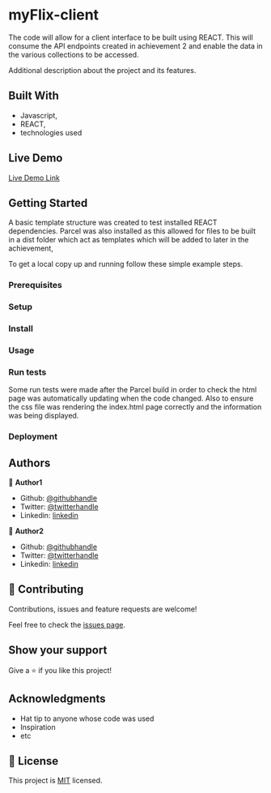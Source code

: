 # myFlix-client

The code will allow for a client interface to be built using REACT.  This will consume the API endpoints created in achievement 2 and enable the data in the various collections to be accessed.

Additional description about the project and its features.

## Built With

- Javascript,
- REACT,
- technologies used

## Live Demo

[Live Demo Link](https://livedemo.com)


## Getting Started

A basic template structure was created to test installed REACT dependencies.
Parcel was also installed as this allowed for files to be built in a dist folder which act as templates which will be added to later in the achievement,

To get a local copy up and running follow these simple example steps.

### Prerequisites

### Setup

### Install

### Usage

### Run tests
Some run tests were made after the Parcel build in order to check the html page was automatically updating when the code changed.  Also to ensure the css file was rendering the index.html page correctly and the information was being displayed. 

### Deployment



## Authors

👤 **Author1**

- Github: [@githubhandle](https://github.com/githubhandle)
- Twitter: [@twitterhandle](https://twitter.com/twitterhandle)
- Linkedin: [linkedin](https://linkedin.com/linkedinhandle)

👤 **Author2**

- Github: [@githubhandle](https://github.com/githubhandle)
- Twitter: [@twitterhandle](https://twitter.com/twitterhandle)
- Linkedin: [linkedin](https://linkedin.com/linkedinhandle)

## 🤝 Contributing

Contributions, issues and feature requests are welcome!

Feel free to check the [issues page](issues/).

## Show your support

Give a ⭐️ if you like this project!

## Acknowledgments

- Hat tip to anyone whose code was used
- Inspiration
- etc

## 📝 License

This project is [MIT](lic.url) licensed.


